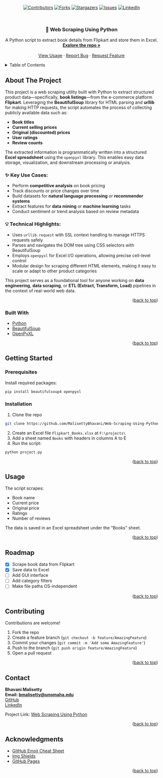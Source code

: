 <!-- Improved compatibility of back to top link -->
<a id="readme-top"></a>
<div align="center">

<!-- PROJECT SHIELDS -->
[![Contributors][contributors-shield]][contributors-url]
[![Forks][forks-shield]][forks-url]
[![Stargazers][stars-shield]][stars-url]
[![Issues][issues-shield]][issues-url]
[![LinkedIn][linkedin-shield]][linkedin-url]
</div>

<!-- PROJECT LOGO -->
<br />
<div align="center">
  <h3 align="center">📘 Web Scraping Using Python</h3>

  <p align="center">
    A Python script to extract book details from Flipkart and store them in Excel.
    <br />
    <a href="https://github.com/MalisettyBhavani/Web-Scraping-Using-Python"><strong>Explore the repo »</strong></a>
    <br />
    <br />
    <a href="#usage">View Usage</a>
    ·
    <a href="https://github.com/MalisettyBhavani/Web-Scraping-Using-Python/issues">Report Bug</a>
    ·
    <a href="https://github.com/MalisettyBhavani/Web-Scraping-Using-Python/issues">Request Feature</a>
  </p>
</div>

<!-- TABLE OF CONTENTS -->
<details>
  <summary>Table of Contents</summary>
  <ol>
    <li><a href="#about-the-project">About The Project</a></li>
    <li><a href="#built-with">Built With</a></li>
    <li><a href="#getting-started">Getting Started</a></li>
    <li><a href="#usage">Usage</a></li>
    <li><a href="#roadmap">Roadmap</a></li>
    <li><a href="#contributing">Contributing</a></li>
    <li><a href="#contact">Contact</a></li>
    <li><a href="#acknowledgments">Acknowledgments</a></li>
  </ol>
</details>

<!-- ABOUT THE PROJECT -->
## About The Project

This project is a web scraping utility built with Python to extract structured product data—specifically, **book listings**—from the e-commerce platform **Flipkart**. Leveraging the **BeautifulSoup** library for HTML parsing and **urllib** for making HTTP requests, the script automates the process of collecting publicly available data such as:

- **Book titles**
- **Current selling prices**
- **Original (discounted) prices**
- **User ratings**
- **Review counts**

The extracted information is programmatically written into a structured **Excel spreadsheet** using the `openpyxl` library. This enables easy data storage, visualization, and downstream processing or analysis.

### ✨ Key Use Cases:
- Perform **competitive analysis** on book pricing
- Track discounts or price changes over time
- Build datasets for **natural language processing** or **recommender systems**
- Extract features for **data mining** or **machine learning** tasks
- Conduct sentiment or trend analysis based on review metadata

### 💡 Technical Highlights:
- Uses `urllib.request` with SSL context handling to manage HTTPS requests safely
- Parses and navigates the DOM tree using CSS selectors with BeautifulSoup
- Employs `openpyxl` for Excel I/O operations, allowing precise cell-level control
- Modular design for scraping different HTML elements, making it easy to scale or adapt to other product categories

This project serves as a foundational tool for anyone working on **data engineering**, **data scraping**, or **ETL (Extract, Transform, Load)** pipelines in the context of real-world web data.

<p align="right">(<a href="#readme-top">back to top</a>)</p>

### Built With

* [Python](https://www.python.org/)
* [BeautifulSoup](https://pypi.org/project/beautifulsoup4/)
* [OpenPyXL](https://openpyxl.readthedocs.io/)

<p align="right">(<a href="#readme-top">back to top</a>)</p>

<!-- GETTING STARTED -->
## Getting Started

### Prerequisites

Install required packages:
```sh
pip install beautifulsoup4 openpyxl
```

### Installation

1. Clone the repo
```sh
git clone https://github.com/MalisettyBhavani/Web-Scraping-Using-Python.git
```
2. Create an Excel file `Flipkart_Books.xlsx` at `F:\projects\`
3. Add a sheet named `Books` with headers in columns A to E
4. Run the script:
```sh
python project.py
```

<p align="right">(<a href="#readme-top">back to top</a>)</p>

<!-- USAGE EXAMPLES -->
## Usage

The script scrapes:
- Book name
- Current price
- Original price
- Ratings
- Number of reviews

The data is saved in an Excel spreadsheet under the "Books" sheet.

<p align="right">(<a href="#readme-top">back to top</a>)</p>

<!-- ROADMAP -->
## Roadmap

- [x] Scrape book data from Flipkart
- [x] Save data to Excel
- [ ] Add GUI interface
- [ ] Add category filters
- [ ] Make file paths OS-independent

<p align="right">(<a href="#readme-top">back to top</a>)</p>

<!-- CONTRIBUTING -->
## Contributing

Contributions are welcome!
1. Fork the repo
2. Create a feature branch (`git checkout -b feature/AmazingFeature`)
3. Commit your changes (`git commit -m 'Add some AmazingFeature'`)
4. Push to the branch (`git push origin feature/AmazingFeature`)
5. Open a pull request

<p align="right">(<a href="#readme-top">back to top</a>)</p>

<!-- CONTACT -->
## Contact

**Bhavani Malisetty**  
**Email: bmalisetty@unomaha.edu**  
[GitHub](https://github.com/MalisettyBhavani)  
[LinkedIn](https://linkedin.com/in/malisettybhavani)

Project Link: [Web Scraping Using Python](https://github.com/MalisettyBhavani/Web-Scraping-Using-Python)

<p align="right">(<a href="#readme-top">back to top</a>)</p>

<!-- ACKNOWLEDGMENTS -->
## Acknowledgments

* [GitHub Emoji Cheat Sheet](https://www.webpagefx.com/tools/emoji-cheat-sheet)
* [Img Shields](https://shields.io)
* [GitHub Pages](https://pages.github.com)

<p align="right">(<a href="#readme-top">back to top</a>)</p>

<!-- MARKDOWN LINKS & IMAGES -->
[contributors-shield]: https://img.shields.io/github/contributors/MalisettyBhavani/Web-Scraping-Using-Python.svg?style=for-the-badge
[contributors-url]: https://github.com/MalisettyBhavani/Web-Scraping-Using-Python/graphs/contributors
[forks-shield]: https://img.shields.io/github/forks/MalisettyBhavani/Web-Scraping-Using-Python.svg?style=for-the-badge
[forks-url]: https://github.com/MalisettyBhavani/Web-Scraping-Using-Python/network/members
[stars-shield]: https://img.shields.io/github/stars/MalisettyBhavani/Web-Scraping-Using-Python.svg?style=for-the-badge
[stars-url]: https://github.com/MalisettyBhavani/Web-Scraping-Using-Python/stargazers
[issues-shield]: https://img.shields.io/github/issues/MalisettyBhavani/Web-Scraping-Using-Python.svg?style=for-the-badge
[issues-url]: https://github.com/MalisettyBhavani/Web-Scraping-Using-Python/issues
[license-shield]: https://img.shields.io/github/license/MalisettyBhavani/Web-Scraping-Using-Python.svg?style=for-the-badge
[license-url]: https://github.com/MalisettyBhavani/Web-Scraping-Using-Python/blob/main/LICENSE
[linkedin-shield]: https://img.shields.io/badge/-LinkedIn-black.svg?style=for-the-badge&logo=linkedin&colorB=555
[linkedin-url]: https://www.linkedin.com/in/bhavani-malisetty/
